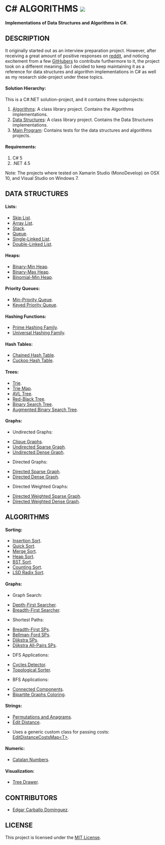 # C# ALGORITHMS [![](https://travis-ci.org/aalhour/C-Sharp-Algorithms.svg?branch=master)](https://travis-ci.org/aalhour/C-Sharp-Algorithms)

#### Implementations of Data Structures and Algorithms in C#.

## DESCRIPTION

It originally started out as an interview preparation project. However, after receiving a great amount of positive responses on [reddit](https://redd.it/3etf9f), and noticing excitement from a few [GitHubers](https://github.com/aalhour/C-Sharp-Algorithms/graphs/contributors) to contribute furthermore to it, the project took on a different meaning. So I decided to keep maintaining it as a reference for data structures and algorithm implementations in C# as well as my research side-project under these topics.

#### Solution Hierarchy:

This is a C#.NET solution-project, and it contains three subprojects:

 1. [Algorithms](Algorithms): A class library project. Contains the Algorithms implementations.
 2. [Data Structures](DataStructures): A class library project. Contains the Data Structures implementations.
 3. [Main Program](MainProgram): Contains tests for the data structures and algorithms projects.

#### Requirements:
 1. C# 5
 2. .NET 4.5

Note: The projects where tested on Xamarin Studio (MonoDevelop) on OSX 10, and Visual Studio on Windows 7.


## DATA STRUCTURES

#### Lists:
 * [Skip List](DataStructures/Lists/SkipList.cs).
 * [Array List](DataStructures/Lists/ArrayList.cs).
 * [Stack](DataStructures/Lists/Stack.cs).
 * [Queue](DataStructures/Lists/Queue.cs).
 * [Single-Linked List](DataStructures/Lists/SLinkedList.cs).
 * [Double-Linked List](DataStructures/Lists/DLinkedList.cs).

#### Heaps:
 * [Binary-Min Heap](DataStructures/Heaps/BinaryMinHeap.cs).
 * [Binary-Max Heap](DataStructures/Heaps/BinaryMaxHeap.cs).
 * [Binomial-Min Heap](DataStructures/Heaps/BinomialMinHeap.cs).
 
#### Priority Queues:
 * [Min-Priority Queue](DataStructures/Heaps/MinPriorityQueue.cs).
 * [Keyed Priority Queue](DataStructures/Heaps/KeyedPriorityQueue.cs).
 
#### Hashing Functions:
 * [Prime Hashing Family](DataStructures/Hashing/PrimeHashingFamily.cs).
 * [Universal Hashing Family](DataStructures/Hashing/UniversalHashingFamily.cs).

#### Hash Tables:
 * [Chained Hash Table](DataStructures/Dictionaries/ChainedHashTable.cs).
 * [Cuckoo Hash Table](DataStructures/Dictionaries/CuckooHashTable.cs).

#### Trees:
 * [Trie](DataStructures/Trees/Trie.cs).
 * [Trie Map](DataStructures/Trees/TrieMap.cs).
 * [AVL Tree](DataStructures/Trees/AVLTree.cs).
 * [Red-Black Tree](DataStructures/Trees/RedBlackTree.cs).
 * [Binary Search Tree](DataStructures/Trees/BinarySearchTree.cs).
 * [Augmented Binary Search Tree](DataStructures/Trees/AugmentedBinarySearchTree.cs).
 
#### Graphs:
 * Undirected Graphs:
  + [Clique Graphs](DataStructures/Graphs/CliqueGraph.cs).
  + [Undirected Sparse Graph](DataStructures/Graphs/UndirectedSparseGraph.cs).
  + [Undirected Dense Graph](DataStructures/Graphs/UndirectedDenseGraph.cs).
 * Directed Graphs:
  + [Directed Sparse Graph](DataStructures/Graphs/DirectedSparseGraph.cs).
  + [Directed Dense Graph](DataStructures/Graphs/DirectedDenseGraph.cs).
 * Directed Weighted Graphs:
  + [Directed Weighted Sparse Graph](DataStructures/Graphs/DirectedWeightedSparseGraph.cs).
  + [Directed Weighted Dense Graph](DataStructures/Graphs/DirectedWeightedDenseGraph.cs).


## ALGORITHMS

#### Sorting:
 * [Insertion Sort](Algorithms/Sorting/InsertionSorter.cs).
 * [Quick Sort](Algorithms/Sorting/QuickSorter.cs).
 * [Merge Sort](Algorithms/Sorting/MergeSorter.cs).
 * [Heap Sort](Algorithms/Sorting/HeapSorter.cs).
 * [BST Sort](Algorithms/Sorting/BinarySearchTreeSorter.cs).
 * [Counting Sort](Algorithms/Sorting/CountingSorter.cs).
 * [LSD Radix Sort](Algorithms/Sorting/LSDRadixSorter.cs).

#### Graphs:
 * Graph Search:
  + [Depth-First Searcher](Algorithms/Graphs/DepthFirstSearcher.cs).
  + [Breadth-First Searcher](Algorithms/Graphs/BreadthFirstSearcher.cs).
 * Shortest Paths:
  + [Breadth-First SPs](Algorithms/Graphs/BreadthFirstShortestPaths.cs).
  + [Bellman-Ford SPs](Algorithms/Graphs/BellmanFordShortestPaths.cs).
  + [Dijkstra SPs](Algorithms/Graphs/DijkstraShortestPaths.cs).
  + [Dijkstra All-Pairs SPs](Algorithms/Graphs/DijkstraAllPairsShortestPaths.cs).
 * DFS Applications:
  + [Cycles Detector](Algorithms/Graphs/CyclesDetector.cs).
  + [Topological Sorter](Algorithms/Graphs/TopologicalSorter.cs).
 * BFS Applications:
  + [Connected Components](Algorithms/Graphs/ConnectedComponents.cs).
  + [Bipartite Graphs Coloring](Algorithms/Graphs/BipartiteColoring.cs).

#### Strings:
 * [Permutations and Anagrams](Algorithms/Strings/Permutations.cs).
 * [Edit Distance](Algorithms/Strings/EditDistance.cs).
  + Uses a generic custom class for passing costs: [EditDistanceCostsMap\<T\>](Algorithms/Strings/EditDistanceCostsMap.cs).

#### Numeric:
 * [Catalan Numbers](Algorithms/Numeric/CatalanNumbers.cs).

#### Visualization:
 * [Tree Drawer](DataStructures/Trees/TreeDrawer.cs).


## CONTRIBUTORS
 * [Edgar Carballo Domínguez](https://github.com/karv).


## LICENSE
This project is licensed under the [MIT License](LICENSE).
